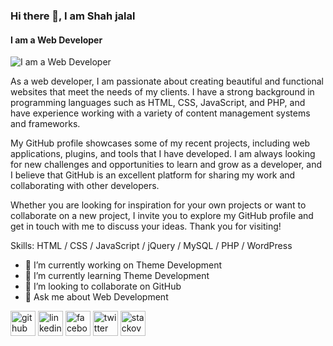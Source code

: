 ### Hi there 👋, I am Shah jalal
#### I am a Web Developer
![I am a Web Developer](https://scontent.fdac24-4.fna.fbcdn.net/v/t39.30808-6/346042960_776424677195391_8690372700495443557_n.png?stp=dst-png_s960x960&_nc_cat=103&ccb=1-7&_nc_sid=e3f864&_nc_eui2=AeGp-6x5ihEV1Tcp1JIzOBrV467dq1srItfjrt2rWysi18TI3u8YGkgeWJ0vbrANWoNpmuODCLk6qDGK2ydXsc2c&_nc_ohc=din6gyTepCwAX9e6Qmj&_nc_ht=scontent.fdac24-4.fna&oh=00_AfDEGawQ2P7z0rGXxCl4cGU6t5noLXzjBExeMftcg3VgeA&oe=6478D06A)

As a web developer, I am passionate about creating beautiful and functional websites that meet the needs of my clients. I have a strong background in programming languages such as HTML, CSS, JavaScript, and PHP, and have experience working with a variety of content management systems and frameworks.

My GitHub profile showcases some of my recent projects, including web applications, plugins, and tools that I have developed. I am always looking for new challenges and opportunities to learn and grow as a developer, and I believe that GitHub is an excellent platform for sharing my work and collaborating with other developers.

Whether you are looking for inspiration for your own projects or want to collaborate on a new project, I invite you to explore my GitHub profile and get in touch with me to discuss your ideas. Thank you for visiting!

Skills: HTML / CSS / JavaScript / jQuery / MySQL / PHP / WordPress

- 🔭 I’m currently working on Theme Development 
- 🌱 I’m currently learning Theme Development 
- 👯 I’m looking to collaborate on GitHub 
- 💬 Ask me about Web Development 


[<img src='https://cdn.jsdelivr.net/npm/simple-icons@3.0.1/icons/github.svg' alt='github' height='40'>](https://github.com/https://github.com/shahjalal132)  [<img src='https://cdn.jsdelivr.net/npm/simple-icons@3.0.1/icons/linkedin.svg' alt='linkedin' height='40'>](https://www.linkedin.com/in/https://www.linkedin.com/in/muhammad-shah-jalal-939252272//)  [<img src='https://cdn.jsdelivr.net/npm/simple-icons@3.0.1/icons/facebook.svg' alt='facebook' height='40'>](https://www.facebook.com/https://www.facebook.com/profile.php?id=100011346321156)  [<img src='https://cdn.jsdelivr.net/npm/simple-icons@3.0.1/icons/twitter.svg' alt='twitter' height='40'>](https://twitter.com/https://twitter.com/MdShahj84375163)  [<img src='https://cdn.jsdelivr.net/npm/simple-icons@3.0.1/icons/stackoverflow.svg' alt='stackoverflow' height='40'>](https://stackoverflow.com/users/https://stackoverflow.com/users/21456856/rj-shah-jalal)  

